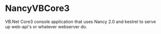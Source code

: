 # NancyVBCore3

VB.Net Core3 console application that uses Nancy 2.0 and kestrel to serve up web-api's or whatever webserver do. 
